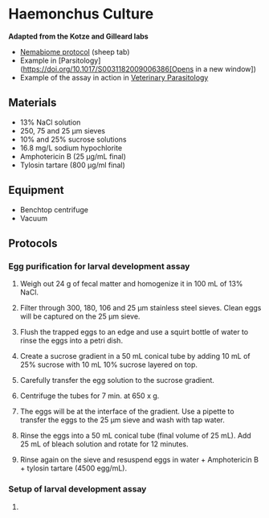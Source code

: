 # Haemonchus Culture

**Adapted from the Kotze and Gilleard labs**
- [Nemabiome protocol](https://www.nemabiome.ca/parasite.html) (sheep tab)
- Example in [Parsitology](https://doi.org/10.1017/S0031182009006386[Opens in a new window])
- Example of the assay in action in [Veterinary Parasitology](https://doi.org/10.1016/j.vetpar.2019.05.008)

## Materials
- 13% NaCl solution
- 250, 75 and 25 μm sieves
- 10% and 25% sucrose solutions
- 16.8 mg/L sodium hypochlorite
- Amphotericin B (25 μg/mL final)
- Tylosin tartare (800 μg/ml final)

## Equipment
- Benchtop centrifuge
- Vacuum


## Protocols

### Egg purification for larval development assay

1. Weigh out 24 g of fecal matter and homogenize it in 100 mL of 13% NaCl.

2. Filter through 300, 180, 106 and 25 μm stainless steel sieves. Clean eggs will be captured on the 25 μm sieve.

3. Flush the trapped eggs to an edge and use a squirt bottle of water to rinse the eggs into a petri dish.

4. Create a sucrose gradient in a 50 mL conical tube by adding 10 mL of 25% sucrose with 10 mL 10% sucrose layered on top.

5. Carefully transfer the egg solution to the sucrose gradient.

6. Centrifuge the tubes for 7 min. at 650 x g.

7. The eggs will be at the interface of the gradient. Use a pipette to transfer the eggs to the 25 μm sieve and wash with tap water.

8. Rinse the eggs into a 50 mL conical tube (final volume of 25 mL). Add 25 mL of bleach solution and rotate for 12 minutes.

9. Rinse again on the sieve and resuspend eggs in water + Amphotericin B + tylosin tartare (4500 egg/mL).

### Setup of larval development assay

1.
